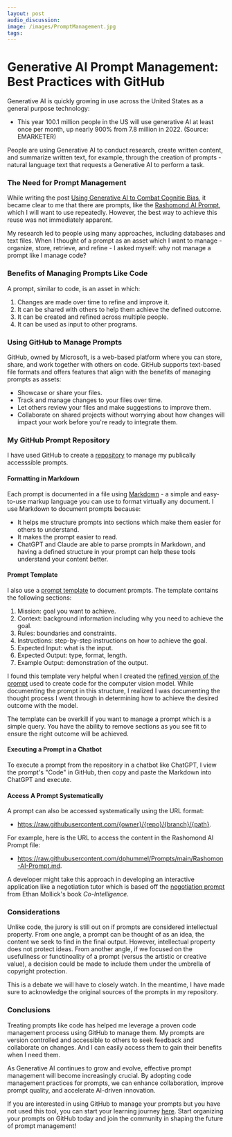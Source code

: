 ```yaml
---
layout: post
audio_discussion:  
image: /images/PromptManagement.jpg
tags: 
---
```

# Generative AI Prompt Management: Best Practices with GitHub
Generative AI is quickly growing in use across the United States as a general purpose technology:

- This year 100.1 million people in the US will use generative AI at least once per month, up nearly 900% from 7.8 million in 2022.  (Source: EMARKETER)
 
People are using Generative AI to conduct research, create written content, and summarize written text, for example, through the creation of prompts - natural language text that requests a Generative AI to perform a task.

### The Need for Prompt Management
While writing the post [Using Generative AI to Combat Cognitie Bias](https://dphummel.github.io/CognitiveBias.html), it became clear to me that there are prompts, like the [Rashomond AI Prompt](https://github.com/dphummel/Prompts/blob/main/Rashomon-AI-Prompt.md), which I will want to use repeatedly.  However, the best way to achieve this reuse was not immediately apparent. 

My research led to people using many approaches, including databases and text files. When I thought of a prompt as an asset which I want to manage - organize, store, retrieve, and refine - I asked myself: why not manage a prompt like I manage code?

### Benefits of Managing Prompts Like Code
A prompt, similar to code, is an asset in which:

1. Changes are made over time to refine and improve it.
2. It can be shared with others to help them achieve the defined outcome.
3. It can be created and refined across multiple people.
4. It can be used as input to other programs.

### Using GitHub to Manage Prompts
GitHub, owned by Microsoft, is a web-based platform where you can store, share, and work together with others on code. GitHub supports text-based file formats and offers features that align with the benefits of managing prompts as assets:
- Showcase or share your files.
- Track and manage changes to your files over time.
- Let others review your files and make suggestions to improve them.
- Collaborate on shared projects without worrying about how changes will impact your work before you're ready to integrate them.

### My GitHub Prompt Repository
I have used GitHub to create a [repository](https://github.com/dphummel/Prompts) to manage my publically accesssible prompts.

#### Formatting in Markdown
Each prompt is documented in a file using [Markdown](https://www.markdownguide.org/) - a simple and easy-to-use markup language you can use to format virtually any document. I use Markdown to document prompts because:
- It helps me structure prompts into sections which make them easier for others to understand.
- It makes the prompt easier to read.
- ChatGPT and Claude are able to parse prompts in Markdown, and having a defined structure in your prompt can help these tools understand your content better.

#### Prompt Template
I also use a [prompt template](https://github.com/dphummel/Prompts/blob/main/Prompt-Template.md) to document prompts.  The template contains the following sections:
1. Mission: goal you want to achieve.
2. Context: background information including why you need to achieve the goal.
3. Rules: boundaries and constraints.
4. Instructions: step-by-step instructions on how to achieve the goal.
5. Expected Input: what is the input.
6. Expected Output: type, format, length.
7. Example Output: demonstration of the output.

I found this template very helpful when I created the [refined version of the prompt](https://github.com/dphummel/Prompts/blob/main/Dog-or-Cat-Model-Prompt.md) used to create code for the computer vision model.  While documenting the prompt in this structure, I realized I was documenting the thought process I went through in determining how to achieve the desired outcome with the model.

The template can be overkill if you want to manage a prompt which is a simple query. You have the ability to remove sections as you see fit to ensure the right outcome will be achieved.

#### Executing a Prompt in a Chatbot
To execute a prompt from the repository in a chatbot like ChatGPT, I view the prompt's "Code" in GitHub, then copy and paste the Markdown into ChatGPT and execute.

#### Access A Prompt Systematically
A prompt can also be accessed systematically using the URL format:
- https://raw.githubusercontent.com/{owner}/{repo}/{branch}/{path}.

For example, here is the URL to access the content in the Rashomond AI Prompt file:
- https://raw.githubusercontent.com/dphummel/Prompts/main/Rashomon-AI-Prompt.md.

A developer might take this approach in developing an interactive application like a negotiation tutor which is based off the [negotiation prompt](https://github.com/dphummel/Prompts/blob/main/Negotiation-Prompt.md) from Ethan Mollick's book *Co-Intelligence*.

### Considerations
Unlike code, the jurory is still out on if prompts are considered intellectual property.  From one angle, a prompt can be thought of as an idea, the content we seek to find in the final output.  However, intellectual property does not protect ideas.  From another angle, if we focused on the usefullness or functinoality of a prompt (versus the artistic or creative value), a decision could be made to include them under the umbrella of copyright protection. 

This is a debate we will have to closely watch.  In the meantime, I have made sure to acknowledge the original sources of the prompts in my repository.

### Conclusions
Treating prompts like code has helped me leverage a proven code management process using GitHub to manage them. My prompts are version controlled and accessible to others to seek feedback and collaborate on changes. And I can easily access them to gain their benefits when I need them.

As Generative AI continues to grow and evolve, effective prompt management will become increasingly crucial. By adopting code management practices for prompts, we can enhance collaboration, improve prompt quality, and accelerate AI-driven innovation.

If you are interested in using GitHub to manage your prompts but you have not used this tool, you can start your learning journey [here]( https://docs.github.com/en/get-started/start-your-journey). Start organizing your prompts on GitHub today and join the community in shaping the future of prompt management!
